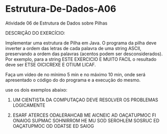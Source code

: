 # Estrutura-De-Dados-A06
Atividade 06 de Estrutura de Dados sobre Pilhas

DESCRIÇÃO DO EXERCÍCIO:

Implementar uma estrutura de Pilha em Java. O programa da pilha deve inverter a ordem das letras de cada palavra de uma string ASCII, preservando a ordem das palavras (acentos podem ser desconsiderados). Por exemplo, para a string  ESTE EXERCICIO E MUITO FACIL  o resultado deve ser  ETSE OICICREXE E OTIUM LICAF.

Faça um vídeo de no mínimo 5 min e no máximo 10 min, onde será apresentado o código do do programa e a execução do mesmo.

use os dois exemplos abaixo:

1) UM CIENTISTA DA COMPUTAÇAO DEVE RESOLVER OS PROBLEMAS LOGICAMENTE

2) ESARF ATERCES ODALERAHCAB ME AICNEIC AD OAÇATUPMOC FI ONAIOG SUPMAC SOHNIRROM HE MU SOD SEROHLEM SOSRUC ED OAÇATUPMOC OD ODATSE ED SAIOG
